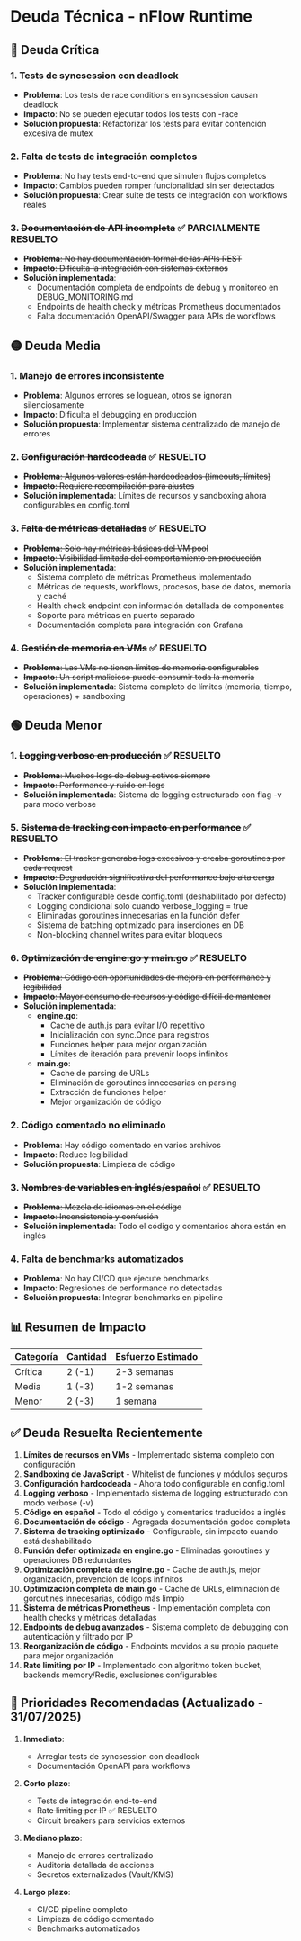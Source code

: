 # Deuda Técnica - nFlow Runtime

## 🔴 Deuda Crítica

### 1. **Tests de syncsession con deadlock**
- **Problema**: Los tests de race conditions en syncsession causan deadlock
- **Impacto**: No se pueden ejecutar todos los tests con -race
- **Solución propuesta**: Refactorizar los tests para evitar contención excesiva de mutex

### 2. **Falta de tests de integración completos**
- **Problema**: No hay tests end-to-end que simulen flujos completos
- **Impacto**: Cambios pueden romper funcionalidad sin ser detectados
- **Solución propuesta**: Crear suite de tests de integración con workflows reales

### 3. ~~**Documentación de API incompleta**~~ ✅ PARCIALMENTE RESUELTO
- ~~**Problema**: No hay documentación formal de las APIs REST~~
- ~~**Impacto**: Dificulta la integración con sistemas externos~~
- **Solución implementada**: 
  - Documentación completa de endpoints de debug y monitoreo en DEBUG_MONITORING.md
  - Endpoints de health check y métricas Prometheus documentados
  - Falta documentación OpenAPI/Swagger para APIs de workflows

## 🟡 Deuda Media

### 1. **Manejo de errores inconsistente**
- **Problema**: Algunos errores se loguean, otros se ignoran silenciosamente
- **Impacto**: Dificulta el debugging en producción
- **Solución propuesta**: Implementar sistema centralizado de manejo de errores

### 2. ~~**Configuración hardcodeada**~~ ✅ RESUELTO
- ~~**Problema**: Algunos valores están hardcodeados (timeouts, límites)~~
- ~~**Impacto**: Requiere recompilación para ajustes~~
- **Solución implementada**: Límites de recursos y sandboxing ahora configurables en config.toml

### 3. ~~**Falta de métricas detalladas**~~ ✅ RESUELTO
- ~~**Problema**: Solo hay métricas básicas del VM pool~~
- ~~**Impacto**: Visibilidad limitada del comportamiento en producción~~
- **Solución implementada**: 
  - Sistema completo de métricas Prometheus implementado
  - Métricas de requests, workflows, procesos, base de datos, memoria y caché
  - Health check endpoint con información detallada de componentes
  - Soporte para métricas en puerto separado
  - Documentación completa para integración con Grafana

### 4. ~~**Gestión de memoria en VMs**~~ ✅ RESUELTO
- ~~**Problema**: Las VMs no tienen límites de memoria configurables~~
- ~~**Impacto**: Un script malicioso puede consumir toda la memoria~~
- **Solución implementada**: Sistema completo de límites (memoria, tiempo, operaciones) + sandboxing

## 🟢 Deuda Menor

### 1. ~~**Logging verboso en producción**~~ ✅ RESUELTO
- ~~**Problema**: Muchos logs de debug activos siempre~~
- ~~**Impacto**: Performance y ruido en logs~~
- **Solución implementada**: Sistema de logging estructurado con flag -v para modo verbose

### 5. ~~**Sistema de tracking con impacto en performance**~~ ✅ RESUELTO
- ~~**Problema**: El tracker generaba logs excesivos y creaba goroutines por cada request~~
- ~~**Impacto**: Degradación significativa del performance bajo alta carga~~
- **Solución implementada**: 
  - Tracker configurable desde config.toml (deshabilitado por defecto)
  - Logging condicional solo cuando verbose_logging = true
  - Eliminadas goroutines innecesarias en la función defer
  - Sistema de batching optimizado para inserciones en DB
  - Non-blocking channel writes para evitar bloqueos

### 6. ~~**Optimización de engine.go y main.go**~~ ✅ RESUELTO
- ~~**Problema**: Código con oportunidades de mejora en performance y legibilidad~~
- ~~**Impacto**: Mayor consumo de recursos y código difícil de mantener~~
- **Solución implementada**:
  - **engine.go**: 
    - Cache de auth.js para evitar I/O repetitivo
    - Inicialización con sync.Once para registros
    - Funciones helper para mejor organización
    - Límites de iteración para prevenir loops infinitos
  - **main.go**:
    - Cache de parsing de URLs
    - Eliminación de goroutines innecesarias en parsing
    - Extracción de funciones helper
    - Mejor organización de código

### 2. **Código comentado no eliminado**
- **Problema**: Hay código comentado en varios archivos
- **Impacto**: Reduce legibilidad
- **Solución propuesta**: Limpieza de código

### 3. ~~**Nombres de variables en inglés/español**~~ ✅ RESUELTO
- ~~**Problema**: Mezcla de idiomas en el código~~
- ~~**Impacto**: Inconsistencia y confusión~~
- **Solución implementada**: Todo el código y comentarios ahora están en inglés

### 4. **Falta de benchmarks automatizados**
- **Problema**: No hay CI/CD que ejecute benchmarks
- **Impacto**: Regresiones de performance no detectadas
- **Solución propuesta**: Integrar benchmarks en pipeline

## 📊 Resumen de Impacto

| Categoría | Cantidad | Esfuerzo Estimado |
|-----------|----------|-------------------|
| Crítica   | 2 (-1)   | 2-3 semanas       |
| Media     | 1 (-3)   | 1-2 semanas       |
| Menor     | 2 (-3)   | 1 semana          |

## ✅ Deuda Resuelta Recientemente

1. **Límites de recursos en VMs** - Implementado sistema completo con configuración
2. **Sandboxing de JavaScript** - Whitelist de funciones y módulos seguros
3. **Configuración hardcodeada** - Ahora todo configurable en config.toml
4. **Logging verboso** - Implementado sistema de logging estructurado con modo verbose (-v)
5. **Código en español** - Todo el código y comentarios traducidos a inglés
6. **Documentación de código** - Agregada documentación godoc completa
7. **Sistema de tracking optimizado** - Configurable, sin impacto cuando está deshabilitado
8. **Función defer optimizada en engine.go** - Eliminadas goroutines y operaciones DB redundantes
9. **Optimización completa de engine.go** - Cache de auth.js, mejor organización, prevención de loops infinitos
10. **Optimización completa de main.go** - Cache de URLs, eliminación de goroutines innecesarias, código más limpio
11. **Sistema de métricas Prometheus** - Implementación completa con health checks y métricas detalladas
12. **Endpoints de debug avanzados** - Sistema completo de debugging con autenticación y filtrado por IP
13. **Reorganización de código** - Endpoints movidos a su propio paquete para mejor organización
14. **Rate limiting por IP** - Implementado con algoritmo token bucket, backends memory/Redis, exclusiones configurables

## 🎯 Prioridades Recomendadas (Actualizado - 31/07/2025)

1. **Inmediato**: 
   - Arreglar tests de syncsession con deadlock
   - Documentación OpenAPI para workflows

2. **Corto plazo**: 
   - Tests de integración end-to-end
   - ~~Rate limiting por IP~~ ✅ RESUELTO
   - Circuit breakers para servicios externos
   
3. **Mediano plazo**: 
   - Manejo de errores centralizado
   - Auditoría detallada de acciones
   - Secretos externalizados (Vault/KMS)
   
4. **Largo plazo**: 
   - CI/CD pipeline completo
   - Limpieza de código comentado
   - Benchmarks automatizados